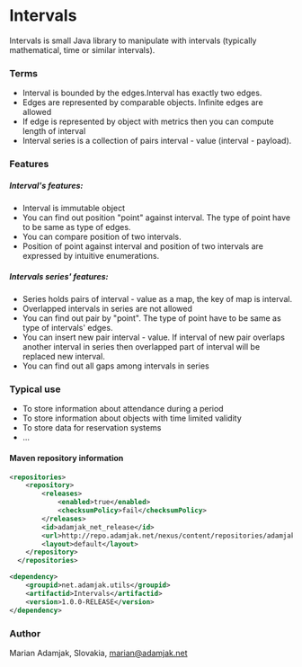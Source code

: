 # Intervals
Intervals is small Java library to manipulate with intervals (typically mathematical, time or similar intervals).

### Terms
* Interval is bounded by the edges.Interval has exactly two edges.
* Edges are represented by comparable objects. Infinite edges are allowed
* If edge is represented by object with metrics then you can compute length of interval
* Interval series is a collection of pairs interval - value (interval - payload).

### Features

##### Interval's features:

* Interval is immutable object
* You can find out position "point" against interval. The type of point have to be same as type of edges. 
* You can compare position of two intervals. 
* Position of point against interval and position of two intervals are expressed by intuitive enumerations.

##### Intervals series' features:

* Series holds pairs of interval - value as a map, the key of map is interval.
* Overlapped intervals in series are not allowed
* You can find out pair by "point". The type of point have to be same as type of intervals' edges.
* You can insert new pair interval - value. If interval of new pair overlaps another interval in series then overlapped part of interval will be replaced new interval.
* You can find out all gaps among intervals in series

### Typical use

* To store information about attendance during a period
* To store information about objects with time limited validity
* To store data for reservation systems
* ...

#### Maven repository information

```xml
<repositories>
    <repository>
        <releases>
            <enabled>true</enabled>
            <checksumPolicy>fail</checksumPolicy>
        </releases>
        <id>adamjak_net_release</id>
        <url>http://repo.adamjak.net/nexus/content/repositories/adamjak_net_releases/</url>
        <layout>default</layout>
    </repository>
  </repositories>

<dependency>
    <groupid>net.adamjak.utils</groupid>
    <artifactid>Intervals</artifactid>
    <version>1.0.0-RELEASE</version>
</dependency>
```

### Author
Marian Adamjak, Slovakia, <marian@adamjak.net>
